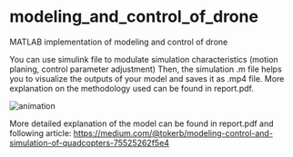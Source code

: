 # modeling_and_control_of_drone
 MATLAB implementation of modeling and control of drone

You can use simulink file to modulate simulation characteristics (motion planing, control parameter adjustment)
Then, the simulation .m file helps you to visualize the outputs of your model and saves it as .mp4 file.
More explanation on the methodology used can be found in report.pdf.


![animation](https://user-images.githubusercontent.com/55883119/209486392-3391a280-3d56-4180-b2f5-8a3872889146.gif)

More detailed explanation of the model can be found in report.pdf and following article:
https://medium.com/@tokerb/modeling-control-and-simulation-of-quadcopters-75525262f5e4

